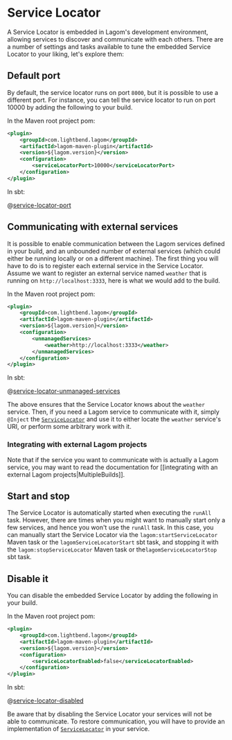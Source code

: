# Service Locator

A Service Locator is embedded in Lagom's development environment, allowing services to discover and communicate with each others. There are a number of settings and tasks available to tune the embedded Service Locator to your liking, let's explore them:

## Default port

By default, the service locator runs on port `8000`, but it is possible to use a different port. For instance, you can tell the service locator to run on port 10000 by adding the following to your build.

In the Maven root project pom:

```xml
<plugin>
    <groupId>com.lightbend.lagom</groupId>
    <artifactId>lagom-maven-plugin</artifactId>
    <version>${lagom.version}</version>
    <configuration>
        <serviceLocatorPort>10000</serviceLocatorPort>
    </configuration>
</plugin>
```

In sbt:

@[service-locator-port](code/build-service-locator.sbt)

## Communicating with external services

It is possible to enable communication between the Lagom services defined in your build, and an unbounded number of external services (which could either be running locally or on a different machine). The first thing you will have to do is to register each external service in the Service Locator. Assume we want to register an external service named `weather` that is running on `http://localhost:3333`, here is what we would add to the build.

In the Maven root project pom:

```xml
<plugin>
    <groupId>com.lightbend.lagom</groupId>
    <artifactId>lagom-maven-plugin</artifactId>
    <version>${lagom.version}</version>
    <configuration>
        <unmanagedServices>
            <weather>http://localhost:3333</weather>
        </unmanagedServices>
    </configuration>
</plugin>
```

In sbt:

@[service-locator-unmanaged-services](code/build-service-locator.sbt)

The above ensures that the Service Locator knows about the `weather` service. Then, if you need a Lagom service to communicate with it, simply `@Inject` the [`ServiceLocator`](api/com/lightbend/lagom/scaladsl/api/ServiceLocator.html) and use it to either locate the `weather` service's URI, or perform some arbitrary work with it.

### Integrating with external Lagom projects

Note that if the service you want to communicate with is actually a Lagom service, you may want to read the documentation for [[integrating with an external Lagom projects|MultipleBuilds]].

## Start and stop

The Service Locator is automatically started when executing the `runAll` task. However, there are times when you might want to manually start only a few services, and hence you won't use the `runAll` task. In this case, you can manually start the Service Locator via the `lagom:startServiceLocator` Maven task or the `lagomServiceLocatorStart` sbt task, and stopping it with the `lagom:stopServiceLocator` Maven task or the`lagomServiceLocatorStop` sbt task.

## Disable it

You can disable the embedded Service Locator by adding the following in your build.

In the Maven root project pom:

```xml
<plugin>
    <groupId>com.lightbend.lagom</groupId>
    <artifactId>lagom-maven-plugin</artifactId>
    <version>${lagom.version}</version>
    <configuration>
        <serviceLocatorEnabled>false</serviceLocatorEnabled>
    </configuration>
</plugin>
```

In sbt:

@[service-locator-disabled](code/build-service-locator.sbt)

Be aware that by disabling the Service Locator your services will not be able to communicate. To restore communication, you will have to provide an implementation of [`ServiceLocator`](api/com/lightbend/lagom/scaladsl/api/ServiceLocator.html) in your service.
